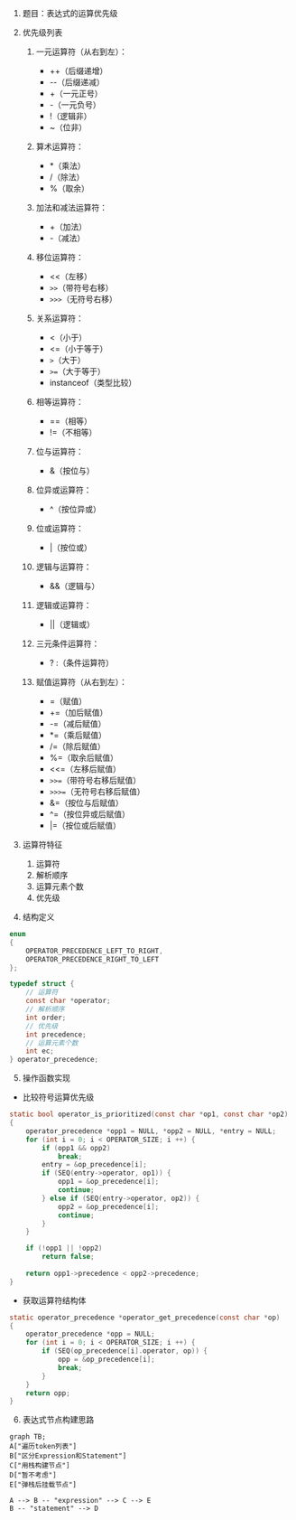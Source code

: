 1. 题目：表达式的运算优先级

2. 优先级列表

   1. 一元运算符（从右到左）：
      - ++（后缀递增）
      - --（后缀递减）
      - +（一元正号）
      - -（一元负号）
      - !（逻辑非）
      - ~（位非）

   2. 算术运算符：
      - *（乘法）
      - /（除法）
      - %（取余）

   3. 加法和减法运算符：
      - +（加法）
      - -（减法）

   4. 移位运算符：
      - <<（左移）
      - `>>`（带符号右移）
      - `>>>`（无符号右移）

   5. 关系运算符：
      - <（小于）
      - <=（小于等于）
      - `>`（大于）
      - `>=`（大于等于）
      - instanceof（类型比较）

   6. 相等运算符：
      - ==（相等）
      - !=（不相等）

   7. 位与运算符：
      - &（按位与）

   8. 位异或运算符：
      - ^（按位异或）

   9. 位或运算符：
      - |（按位或）

   10. 逻辑与运算符：
       - &&（逻辑与）

   11. 逻辑或运算符：
       - ||（逻辑或）

   12. 三元条件运算符：
       - ? :（条件运算符）

   13. 赋值运算符（从右到左）：
       - =（赋值）
       - +=（加后赋值）
       - -=（减后赋值）
       - *=（乘后赋值）
       - /=（除后赋值）
       - %=（取余后赋值）
       - <<=（左移后赋值）
       - `>>=`（带符号右移后赋值）
       - `>>>=`（无符号右移后赋值）
       - &=（按位与后赋值）
       - ^=（按位异或后赋值）
       - |=（按位或后赋值）

3. 运算符特征
   1. 运算符
   2. 解析顺序
   3. 运算元素个数
   4. 优先级

4. 结构定义

```c
enum 
{
    OPERATOR_PRECEDENCE_LEFT_TO_RIGHT,
    OPERATOR_PRECEDENCE_RIGHT_TO_LEFT
};

typedef struct {
    // 运算符
    const char *operator;
    // 解析顺序
    int order;
    // 优先级
    int precedence;
    // 运算元素个数
    int ec;
} operator_precedence;
```

5. 操作函数实现

+ 比较符号运算优先级

```c
static bool operator_is_prioritized(const char *op1, const char *op2)
{
    operator_precedence *opp1 = NULL, *opp2 = NULL, *entry = NULL;
    for (int i = 0; i < OPERATOR_SIZE; i ++) {
        if (opp1 && opp2)
            break;
        entry = &op_precedence[i];
        if (SEQ(entry->operator, op1)) {
            opp1 = &op_precedence[i];
            continue;
        } else if (SEQ(entry->operator, op2)) {
            opp2 = &op_precedence[i];
            continue;
        }
    }

    if (!opp1 || !opp2)
        return false;
    
    return opp1->precedence < opp2->precedence;
}
```

+ 获取运算符结构体

```c
static operator_precedence *operator_get_precedence(const char *op)
{
    operator_precedence *opp = NULL;
    for (int i = 0; i < OPERATOR_SIZE; i ++) {
        if (SEQ(op_precedence[i].operator, op)) {
            opp = &op_precedence[i];
            break;
        }
    }
    return opp;
}
```

6. 表达式节点构建思路

```mermaid
graph TB;
A["遍历token列表"]
B["区分Expression和Statement"]
C["用栈构建节点"]
D["暂不考虑"]
E["弹栈后挂载节点"]

A --> B -- "expression" --> C --> E
B -- "statement" --> D
```
